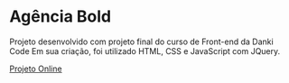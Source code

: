 # Agência Bold


Projeto desenvolvido com projeto final do curso de Front-end da Danki Code
Em sua criação, foi utilizado HTML, CSS e JavaScript com JQuery.


[Projeto Online](https://mgomesr.github.io/agencia-bold/)
